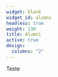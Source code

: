 ```yaml
---
widget: blank
widget_id: alumni
headless: true
weight: 130
title: Alumni
active: true
design:
  columns: "2"
---
```

Teste
